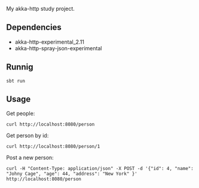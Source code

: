 My akka-http study project.

Dependencies
------------
- akka-http-experimental_2.11
- akka-http-spray-json-experimental

Runnig
------
<pre><code>sbt run</code></pre>

Usage
-----

Get people:
<pre><code>curl http://localhost:8080/person</code></pre>

Get person by id:
<pre><code>curl http://localhost:8080/person/1</code></pre>

Post a new person:
<pre><code>curl -H "Content-Type: application/json" -X POST -d '{"id": 4, "name": "Johny Cage", "age": 44, "address": "New York" }' http://localhost:8080/person</code></pre>

